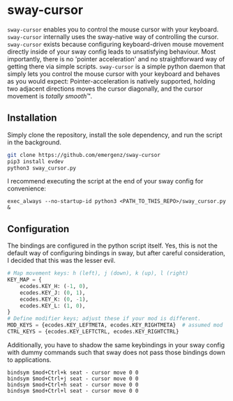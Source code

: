 # sway-cursor

`sway-cursor` enables you to control the mouse cursor with your keyboard. `sway-cursor` internally uses the sway-native way of controlling the cursor. `sway-cursor` exists because configuring keyboard-driven mouse movement directly inside of your sway config leads to unsatisfying behaviour. Most importantly, there is no 'pointer acceleration' and no straightforward way of getting there via simple scripts. `sway-cursor` is a simple python daemon that simply lets you control the mouse cursor with your keyboard and behaves as you would expect: Pointer-acceleration is natively supported, holding two adjacent directions moves the cursor diagonally, and the cursor movement is *totally smooth*™.

## Installation
Simply clone the repository, install the sole dependency, and run the script in the background.

```bash
git clone https://github.com/emergenz/sway-cursor
pip3 install evdev
python3 sway_cursor.py
```

I recommend executing the script at the end of your sway config for convenience:
```
exec_always --no-startup-id python3 <PATH_TO_THIS_REPO>/sway_cursor.py &
```
## Configuration
The bindings are configured in the python script itself. Yes, this is not the default way of configuring bindings in sway, but after careful consideration, I decided that this was the lesser evil.

```python
# Map movement keys: h (left), j (down), k (up), l (right)
KEY_MAP = {
    ecodes.KEY_H: (-1, 0),
    ecodes.KEY_J: (0, 1),
    ecodes.KEY_K: (0, -1),
    ecodes.KEY_L: (1, 0),
}
# Define modifier keys; adjust these if your mod is different.
MOD_KEYS = {ecodes.KEY_LEFTMETA, ecodes.KEY_RIGHTMETA}  # assumed mod
CTRL_KEYS = {ecodes.KEY_LEFTCTRL, ecodes.KEY_RIGHTCTRL}
```

Additionally, you have to shadow the same keybindings in your sway config with dummy commands such that sway does not pass those bindings down to applications.
```
bindsym $mod+Ctrl+k seat - cursor move 0 0
bindsym $mod+Ctrl+j seat - cursor move 0 0
bindsym $mod+Ctrl+h seat - cursor move 0 0
bindsym $mod+Ctrl+l seat - cursor move 0 0
```
